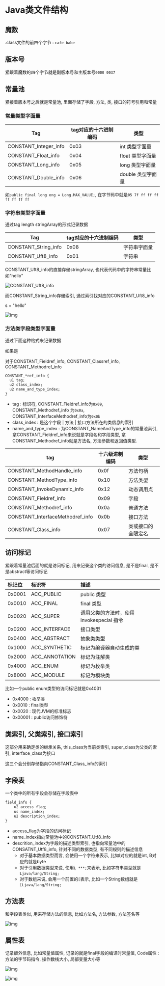 # Java类文件结构

## 魔数

.class文件的前四个字节 : `cafe babe`

## 版本号

紧跟着魔数的四个字节就是副版本号和主版本号`0000 0037`

## 常量池

紧接着版本号之后就是常量池, 里面存储了字段, 方法, 类, 接口的符号引用和常量

### 常量类型字面量

| Tag                   | tag对应的十六进制编码 | 类型              |
| --------------------- | --------------------- | ----------------- |
| CONSTANT_Integer_info | 0x03                  | int 类型字面量    |
| CONSTANT_Float_info   | 0x04                  | float 类型字面量  |
| CONSTANT_Long_info    | 0x05                  | long 类型字面量   |
| CONSTANT_Double_info  | 0x06                  | double 类型字面量 |

如`public final long ong = Long.MAX_VALUE;`, 在字节码中就是`05 7f ff ff ff ff ff ff ff`

### 字符串类型字面量

通过tag length stringArray的形式记录数据

| Tag                  | tag对应的十六进制编码 | 类型         |
| -------------------- | --------------------- | ------------ |
| CONSTANT_String_info | 0x08                  | 字符串字面量 |
| CONSTANT_Uft8_info   | 0x01                  | 字符串       |

CONSTANT_Uft8_info的直接存储stringArray, 也代表代码中的字符串常量比如"hello"



![CONSTANT_Uft8_info](https://cdn.tobebetterjavaer.com/tobebetterjavaer/images/jvm/class-file-jiegou-ae4f38c9-68fe-40ad-91c6-3e7fd360de05.png)

而CONSTANT_String_info存储索引, 通过索引找对应的CONSTANT_Uft8_info

s = "hello"

![img](https://cdn.tobebetterjavaer.com/tobebetterjavaer/images/jvm/class-file-jiegou-85af064d-5dc6-4187-b4f3-3501ccfc99b3.png)

### 方法类字段类型字面量

通过下面这种格式来记录数据

如果是

对于CONSTANT_Fieldref_info, CONSTANT_Classref_info, CONSTANT_Methodref_info

```txt
CONSTANT_*ref_info {
  u1 tag;
  u2 class_index;
  u2 name_and_type_index;
}
```

- tag : 标识符, CONSTANT_Fieldref_info为`0x09`, CONSTANT_Methodref_info 为`0x0a`, CONSTANT_InterfaceMethodref_info为`0x0b`
- class_index : 是这个字段 | 方法 | 接口方法所在的类信息的索引
- name_and_type_index : 为CONSTANT_NameAndType_info的常量池索引, 拿CONSTANT_Fieldref_info来说就是字段名和字段类型, 拿CONSTANT_Methodref_info就是方法名, 方法参数和返回值类型.

| tag                              | 十六级进制编码 | 类型               |
| -------------------------------- | -------------- | ------------------ |
| CONSTANT_MethodHandle_info       | 0x0f           | 方法句柄           |
| CONSTANT_MethodType_info         | 0x10           | 方法类型           |
| CONSTANT_InvokeDynamic_info      | 0x12           | 动态调用点         |
| CONSTANT_Fieldref_info           | 0x09           | 字段               |
| CONSTANT_Methodref_info          | 0x0a           | 普通方法           |
| CONSTANT_InterfaceMethodref_info | 0x0b           | 接口方法           |
| CONSTANT_Class_info              | 0x07           | 类或接口的全限定名 |

## 访问标记

紧跟着常量池后面的就是访问标记, 用来记录这个类的访问信息, 是不是final, 是不是abstract等访问标记

| 标记位 | 标识符         | 描述                                      |
| :----- | :------------- | :---------------------------------------- |
| 0x0001 | ACC_PUBLIC     | public 类型                               |
| 0x0010 | ACC_FINAL      | final 类型                                |
| 0x0020 | ACC_SUPER      | 调用父类的方法时，使用 invokespecial 指令 |
| 0x0200 | ACC_INTERFACE  | 接口类型                                  |
| 0x0400 | ACC_ABSTRACT   | 抽象类类型                                |
| 0x1000 | ACC_SYNTHETIC  | 标记为编译器自动生成的类                  |
| 0x2000 | ACC_ANNOTATION | 标记为注解类                              |
| 0x4000 | ACC_ENUM       | 标记为枚举类                              |
| 0x8000 | ACC_MODULE     | 标记为模块类                              |

比如一个public enum类型的访问标记就是0x4031

- 0x4000 : 枚举类
- 0x0010 : final类型
- 0x0020 : 现代JVM的标准标志
- 0x00001 : public访问修饰符

## 类索引, 父类索引, 接口索引

这部分用来确定类的继承关系, this_class为当前类索引, super_class为父类的索引, interface_class为接口

这三个会分别存储指向CONSTANT_Class_info的索引

## 字段表

一个类中的所有字段会存储在字段表中

```txt
field_info {
	u2 access_flag;
	us name_index;
	u2 description_index;
}
```

- access_flag为字段的访问标记
- name_index指向常量池中的CONSTANT_Utf8_info
- descrition_index为字段的描述类型索引, 也指向常量池中的CONSATNT_Utf8_info, 针对不同的数据类型, 有不同规则的描述信息
  - 对于基本数据类型而言, 会使用一个字符来表示, 比如I对应的就是int, B对应的就是byte
  - 对于引用数据类型来说, 使用`L ***;`来表示, 比如字符串类型就是`Ljava/lang/String;`
  - 对于数组来说, 会用一个前置的`[`表示, 比如一个String数组就是`[Ljava/lang/String;`

## 方法表

和字段表类似, 用来存储方法的信息, 比如方法名, 方法参数, 方法签名等

![img](https://cdn.tobebetterjavaer.com/tobebetterjavaer/images/jvm/class-file-jiegou-cbe6d025-84a5-4fea-821b-a4234f47c6cd.png)

## 属性表

记录额外信息, 比如常量值属性, 记录的就是final字段的编译时常量值, Code属性 : 方法的字节码指令, 操作数栈大小, 局部变量大小等

![img](https://cdn.tobebetterjavaer.com/tobebetterjavaer/images/jvm/class-file-jiegou-53f73e24-f060-45d2-8e29-34263c31847b.png)

![img](https://cdn.tobebetterjavaer.com/tobebetterjavaer/images/jvm/class-file-jiegou-e76339a8-0aab-418b-9722-4b3c8591693c.png)